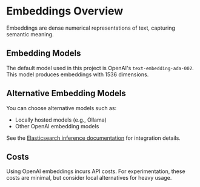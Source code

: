 # Embeddings Overview

Embeddings are dense numerical representations of text, capturing semantic meaning.

## Embedding Models
The default model used in this project is OpenAI's `text-embedding-ada-002`. This model produces embeddings with 1536 dimensions.

## Alternative Embedding Models
You can choose alternative models such as:
- Locally hosted models (e.g., Ollama)
- Other OpenAI embedding models

See the [Elasticsearch inference documentation](https://www.elastic.co/guide/en/elasticsearch/reference/current/inference-apis.html) for integration details.

## Costs
Using OpenAI embeddings incurs API costs. For experimentation, these costs are minimal, but consider local alternatives for heavy usage.
